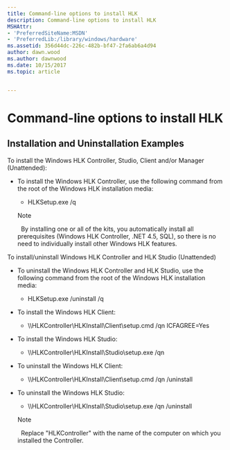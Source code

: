 ```yaml
---
title: Command-line options to install HLK
description: Command-line options to install HLK
MSHAttr:
- 'PreferredSiteName:MSDN'
- 'PreferredLib:/library/windows/hardware'
ms.assetid: 356d44dc-226c-482b-bf47-2fa6ab6a4d94
author: dawn.wood
ms.author: dawnwood
ms.date: 10/15/2017
ms.topic: article


---
```


# Command-line options to install HLK


## <span id="Installation_and_Uninstallation_Examples"></span><span id="installation_and_uninstallation_examples"></span><span id="INSTALLATION_AND_UNINSTALLATION_EXAMPLES"></span>Installation and Uninstallation Examples


To install the Windows HLK Controller, Studio, Client and/or Manager (Unattended):

-   To install the Windows HLK Controller, use the following command from the root of the Windows HLK installation media:

    -   HLKSetup.exe /q

    >[!NOTE]
    >  By installing one or all of the kits, you automatically install all prerequisites (Windows HLK Controller, .NET 4.5, SQL), so there is no need to individually install other Windows HLK features.

 

To install/uninstall Windows HLK Controller and HLK Studio (Unattended)

-   To uninstall the Windows HLK Controller and HLK Studio, use the following command from the root of the Windows HLK installation media:

    -   HLKSetup.exe /uninstall /q

-   To install the Windows HLK Client:

    -   \\\\HLKController\\HLKInstall\\Client\\setup.cmd /qn ICFAGREE=Yes

-   To install the Windows HLK Studio:

    -   \\\\HLKController\\HLKInstall\\Studio\\setup.exe /qn

-   To uninstall the Windows HLK Client:

    -   \\\\HLKController\\HLKInstall\\Client\\setup.cmd /qn /uninstall

-   To uninstall the Windows HLK Studio:

    -   \\\\HLKController\\HLKInstall\\Studio\\setup.exe /qn /uninstall

    >[!NOTE]
    >  Replace "HLKController" with the name of the computer on which you installed the Controller.

 

 

 






